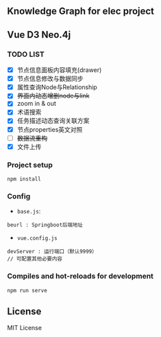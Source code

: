 ## Knowledge Graph for elec project
## Vue D3 Neo.4j

### TODO LIST
- [x] 节点信息面板内容填充(drawer)
- [x] 节点信息修改与数据同步
- [x] 属性查询Node与Relationship
- [x] ~~界面内动态增删node与link~~
- [x] zoom in & out
- [x] 术语搜索
- [x] 任务描述动态查询关联方案
- [x] 节点properties英文对照
- [ ] ~~数据流重构~~
- [x] 文件上传

### Project setup
```
npm install
```

### Config
- `base.js`:
```
beurl : Springboot后端地址
```
- `vue.config.js`
```
devServer : 运行端口（默认9999）
// 可配置其他必要内容
```

### Compiles and hot-reloads for development
```
npm run serve
```

## License
MIT License
